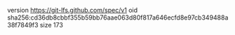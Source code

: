 version https://git-lfs.github.com/spec/v1
oid sha256:cd36db8cbbf355b59bb76aae063d80f817a646ecfd8e97cb349488a38f7849f3
size 173
